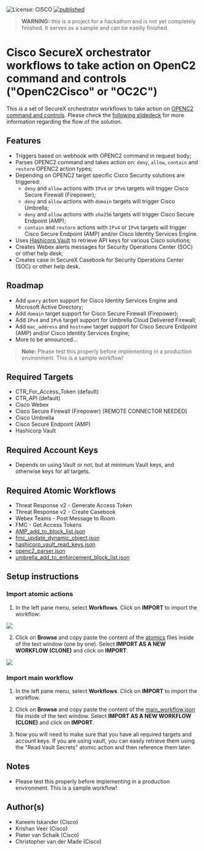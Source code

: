 ![License: CISCO](https://img.shields.io/badge/License-CISCO-blue.svg)
[![published](https://static.production.devnetcloud.com/codeexchange/assets/images/devnet-published.svg)](https://developer.cisco.com/codeexchange/github/repo/<REPO-HERE>)

> **WARNING:** this is a project for a hackathon and is not yet completely finished. It serves as a sample and can be easiliy finished. 

# Cisco SecureX orchestrator workflows to take action on OpenC2 command and controls ("OpenC2Cisco" or "OC2C")
This is a set of SecureX orchestrator workflows to take action on [OPENC2 command and controls](https://docs.oasis-open.org/openc2/oc2ls/v1.0/cs02/oc2ls-v1.0-cs02.html). Please check the [following slidedeck](https://github.com/chrivand/securex_openc2cisco/blob/main/openc2cisco.pdf) for more information regarding the flow of the solution.

## Features
* Triggers based on webhook with OPENC2 command in request body;
* Parses OPENC2 command and takes action on: `deny`, `allow`, `contain` and `restore` OPENC2 action types;
* Depending on OPENC2 target specific Cisco Security solutions are triggered:
  * `deny` and `allow` actions with `IPv4` or `IPv6` targets will trigger Cisco Secure Firewall (Firepower);
  * `deny` and `allow` actions with `domain` targets will trigger Cisco Umbrella;
  * `deny` and `allow` actions with `sha256` targets will trigger Cisco Secure Endpoint (AMP);
  * `contain` and `restore` actions with `IPv4` or `IPv6` targets will trigger Cisco Secure Endpoint (AMP) and/or Cisco Identity Services Engine.
* Uses [Hashicorp Vault](https://www.vaultproject.io/) to retrieve API keys for various Cisco solutions;
* Creates Webex alerts messages for Security Operations Center (SOC) or other help desk;
* Creates case in SecureX Casebook for Security Operations Center (SOC) or other help desk.

## Roadmap
* Add `query` action support for Cisco Identity Services Engine and Microsoft Active Directory;
* Add `domain` target support for Cisco Secure Firewall (Firepower);
* Add `IPv4` and `IPv6` target support for Umbrella Cloud Delivered Firewall;
* Add `mac_address` and `hostname` target support for Cisco Secure Endpoint (AMP) and/or Cisco Identity Services Engine;
* More to be announced...

> **Note:** Please test this properly before implementing in a production environment. This is a sample workflow!

## Required Targets
- CTR_For_Access_Token (default)
- CTR_API (default)
- Cisco Webex 
- Cisco Secure Firewall (Firepower) [REMOTE CONNECTOR NEEDED]
- Cisco Umbrella
- Cisco Secure Endpoint (AMP)
- Hashicorp Vault

## Required Account Keys
- Depends on using Vault or not, but at minimum Vault keys, and otherwise keys for all targets.

## Required Atomic Workflows
- Threat Response v2 - Generate Access Token
- Threat Response v2 - Create Casebook
- Webex Teams - Post Message to Room
- FMC - Get Access Tokens
- [AMP_add_to_block_list.json](https://raw.githubusercontent.com/chrivand/securex_openc2cisco/main/atomics/AMP_add_to_block_list.json)
- [fmc_update_dynamic_object.json](https://raw.githubusercontent.com/chrivand/securex_openc2cisco/main/atomics/fmc_update_dynamic_object.json)
- [hashicorp_vault_read_keys.json](https://raw.githubusercontent.com/chrivand/securex_openc2cisco/main/atomics/hashicorp_vault_read_keys.json)
- [openc2_parser.json](https://raw.githubusercontent.com/chrivand/securex_openc2cisco/main/atomics/openc2_parser.json)
- [umbrella_add_to_enforcement_block_list.json](https://raw.githubusercontent.com/chrivand/securex_openc2cisco/main/atomics/umbrella_add_to_enforcement_block_list.json)

## Setup instructions

### Import atomic actions

1. In the left pane menu, select **Workflows**. Click on **IMPORT** to import the workflow:

![](screenshots/import-workflow.png)

2. Click on **Browse** and copy paste the content of the [atomics](https://github.com/chrivand/securex_openc2cisco/tree/main/atomics) files inside of the text window (one by one). Select **IMPORT AS A NEW WORKFLOW (CLONE)** and click on **IMPORT**.

![](screenshots/copy-paste.png)

### Import main workflow

1. In the left pane menu, select **Workflows**. Click on **IMPORT** to import the workflow.

2. Click on **Browse** and copy paste the content of the [main_workflow.json](https://raw.githubusercontent.com/chrivand/securex_openc2cisco/main/main_workflow.json) file inside of the text window.  Select **IMPORT AS A NEW WORKFLOW (CLONE)** and click on **IMPORT**.

3. Now you will need to make sure that you have all required targets and account keys. If you are using vault, you can easily retrieve them using the "Read Vault Secrets" atomic action and then reference them later.

## Notes

* Please test this properly before implementing in a production environment. This is a sample workflow!

## Author(s)

* Kareem Iskander (Cisco)
* Krishan Veer (Cisco)
* Pieter van Schaik (Cisco)
* Christopher van der Made (Cisco)
